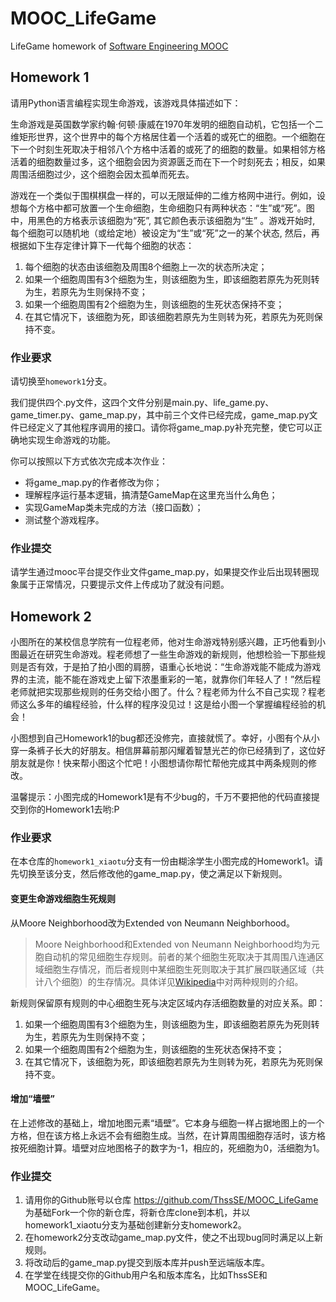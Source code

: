 # MOOC_LifeGame

LifeGame homework of [Software Engineering MOOC](http://www.xuetangx.com/courses/TsinghuaX/34100325X/2015_T1/about)

## Homework 1

请用Python语言编程实现生命游戏，该游戏具体描述如下：

生命游戏是英国数学家约翰·何顿·康威在1970年发明的细胞自动机，它包括一个二维矩形世界，这个世界中的每个方格居住着一个活着的或死亡的细胞。一个细胞在下一个时刻生死取决于相邻八个方格中活着的或死了的细胞的数量。如果相邻方格活着的细胞数量过多，这个细胞会因为资源匮乏而在下一个时刻死去；相反，如果周围活细胞过少，这个细胞会因太孤单而死去。

游戏在一个类似于围棋棋盘一样的，可以无限延伸的二维方格网中进行。例如，设想每个方格中都可放置一个生命细胞，生命细胞只有两种状态：“生”或“死”。图中，用黑色的方格表示该细胞为“死”, 其它颜色表示该细胞为“生” 。游戏开始时, 每个细胞可以随机地（或给定地）被设定为“生”或“死”之一的某个状态, 然后，再根据如下生存定律计算下一代每个细胞的状态：

1. 每个细胞的状态由该细胞及周围8个细胞上一次的状态所决定；
2. 如果一个细胞周围有3个细胞为生，则该细胞为生，即该细胞若原先为死则转为生，若原先为生则保持不变；
3. 如果一个细胞周围有2个细胞为生，则该细胞的生死状态保持不变；
4. 在其它情况下，该细胞为死，即该细胞若原先为生则转为死，若原先为死则保持不变。

### 作业要求

请切换至`homework1`分支。

我们提供四个.py文件，这四个文件分别是main.py、life_game.py、game_timer.py、game_map.py，其中前三个文件已经完成，game_map.py文件已经定义了其他程序调用的接口。请你将game_map.py补充完整，使它可以正确地实现生命游戏的功能。

你可以按照以下方式依次完成本次作业：

* 将game_map.py的作者修改为你；
* 理解程序运行基本逻辑，搞清楚GameMap在这里充当什么角色；
* 实现GameMap类未完成的方法（接口函数）；
* 测试整个游戏程序。

### 作业提交

请学生通过mooc平台提交作业文件game_map.py，如果提交作业后出现转圈现象属于正常情况，只要提示文件上传成功了就没有问题。

## Homework 2

小图所在的某校信息学院有一位程老师，他对生命游戏特别感兴趣，正巧他看到小图最近在研究生命游戏。程老师想了一些生命游戏的新规则，他想检验一下那些规则是否有效，于是拍了拍小图的肩膀，语重心长地说：“生命游戏能不能成为游戏界的主流，能不能在游戏史上留下浓墨重彩的一笔，就靠你们年轻人了！”然后程老师就把实现那些规则的任务交给小图了。什么？程老师为什么不自己实现？程老师这么多年的编程经验，什么样的程序没见过！这是给小图一个掌握编程经验的机会！

小图想到自己Homework1的bug都还没修完，直接就慌了。幸好，小图有个从小穿一条裤子长大的好朋友。相信屏幕前那闪耀着智慧光芒的你已经猜到了，这位好朋友就是你！快来帮小图这个忙吧！小图想请你帮忙帮他完成其中两条规则的修改。

温馨提示：小图完成的Homework1是有不少bug的，千万不要把他的代码直接提交到你的Homework1去哟:P

### 作业要求

在本仓库的`homework1_xiaotu`分支有一份由糊涂学生小图完成的Homework1。请先切换至该分支，然后修改他的game_map.py，使之满足以下新规则。

#### 变更生命游戏细胞生死规则

从Moore Neighborhood改为Extended von Neumann Neighborhood。

> Moore Neighborhood和Extended von Neumann Neighborhood均为元胞自动机的常见细胞生存规则。前者的某个细胞生死取决于其周围八连通区域细胞生存情况，而后者规则中某细胞生死则取决于其扩展四联通区域（共计八个细胞）的生存情况。具体详见[Wikipedia](https://en.wikipedia.org/wiki/Cellular_automaton)中对两种规则的介绍。

新规则保留原有规则的中心细胞生死与决定区域内存活细胞数量的对应关系。即：

1. 如果一个细胞周围有3个细胞为生，则该细胞为生，即该细胞若原先为死则转为生，若原先为生则保持不变；
2. 如果一个细胞周围有2个细胞为生，则该细胞的生死状态保持不变；
3. 在其它情况下，该细胞为死，即该细胞若原先为生则转为死，若原先为死则保持不变。

#### 增加“墙壁”

在上述修改的基础上，增加地图元素“墙壁”。它本身与细胞一样占据地图上的一个方格，但在该方格上永远不会有细胞生成。当然，在计算周围细胞存活时，该方格按死细胞计算。墙壁对应地图格子的数字为-1，相应的，死细胞为0，活细胞为1。

### 作业提交

1. 请用你的Github账号以仓库 https://github.com/ThssSE/MOOC_LifeGame 为基础Fork一个你的新仓库，将新仓库clone到本机，并以homework1_xiaotu分支为基础创建新分支homework2。
2. 在homework2分支改动game_map.py文件，使之不出现bug同时满足以上新规则。
3. 将改动后的game_map.py提交到版本库并push至远端版本库。
4. 在学堂在线提交你的Github用户名和版本库名，比如ThssSE和MOOC_LifeGame。

